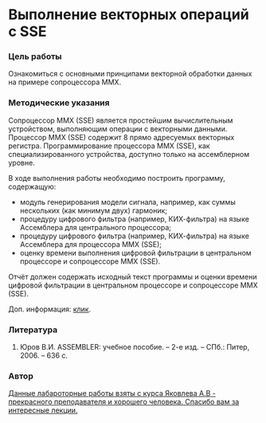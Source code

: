 # Выполнение векторных операций с SSE

### Цель работы 

Ознакомиться с основными принципами векторной обработки данных на
примере сопроцессора MMX.

### Методические указания

Сопроцессор MMX (SSE) является простейшим вычислительным устройством,
выполняющим операции с векторными данными. Процессор MMX (SSE) содержит 8
прямо адресуемых векторных регистра. Программирование процессора MMX (SSE), как
специализированного устройства, доступно только на ассемблерном уровне.

В ходе выполнения работы необходимо построить программу, содержащую:
- модуль генерирования модели сигнала, например, как суммы нескольких (как минимум
двух) гармоник;
- процедуру цифрового фильтра (например, КИХ-фильтра) на языке Ассемблера для
центрального процессора;
- процедуру цифрового фильтра (например, КИХ-фильтра) на языке Ассемблера для
процессора MMX (SSE);
- оценку времени выполнения цифровой фильтрации в центральном процессоре и
сопроцессоре MMX (SSE).

Отчёт должен содержать исходный текст программы и оценки времени цифровой
фильтрации в центральном процессоре и сопроцессоре MMX (SSE).

Доп. информация: [клик](https://www.intel.ru/content/dam/www/public/us/en/documents/white-papers/fir-filter-sse-instructions-paper.pdf).

### Литература

1. Юров В.И. ASSEMBLER: учебное пособие. – 2-е изд. – СПб.: Питер, 2006. – 636 с.

### Автор

[Данные лабароторные работы взяты с курса Яковлева А.В - прекрасного преподавателя и хорошего человека. Спасибо вам за интересные лекции.](http://pro.guap.ru/exters/profile/943)
